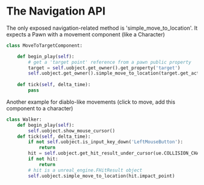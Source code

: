 # The Navigation API

The only exposed navigation-related method is 'simple_move_to_location'. It expects a Pawn with a movement component (like a Character)

```py
class MoveToTargetComponent:

    def begin_play(self):
        # get a 'target point' reference from a pawn public property
        target = self.uobject.get_owner().get_property('target')
        self.uobject.get_owner().simple_move_to_location(target.get_actor_location())
        
    def tick(self, delta_time):
        pass
```

Another example for diablo-like movements (click to move, add this component to a character)

```py
class Walker:
    def begin_play(self):
        self.uobject.show_mouse_cursor()
    def tick(self, delta_time):
        if not self.uobject.is_input_key_down('LeftMouseButton'):
            return
        hit = self.uobject.get_hit_result_under_cursor(ue.COLLISION_CHANNEL_VISIBILITY)
        if not hit:
            return
        # hit is a unreal_engine.FHitResult object
        self.uobject.simple_move_to_location(hit.impact_point)
```

